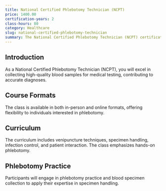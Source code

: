 ```yaml
---
title: National Certified Phlebotomy Technician (NCPT)
price: 1400.00
certification-years: 2
class-hours: 80
category: Healthcare
slug: national-certified-phlebotomy-technician
summary: The National Certified Phlebotomy Technician (NCPT) certification is designed for individuals pursuing a career in phlebotomy and specimen collection. This comprehensive class covers venipuncture techniques, specimen handling, and infection control. It equips candidates with the skills needed to collect high-quality blood samples for medical testing.
---
```


## Introduction

As a National Certified Phlebotomy Technician (NCPT), you will excel in collecting high-quality blood samples for medical testing, contributing to accurate diagnoses.

## Course Formats

The class is available in both in-person and online formats, offering flexibility to individuals interested in phlebotomy.

## Curriculum

The curriculum includes venipuncture techniques, specimen handling, infection control, and patient interaction. The class emphasizes hands-on phlebotomy.

## Phlebotomy Practice

Participants will engage in phlebotomy practice and blood specimen collection to apply their expertise in specimen handling.

